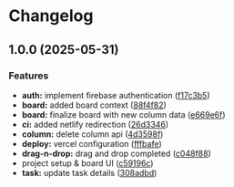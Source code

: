 # Changelog

## 1.0.0 (2025-05-31)


### Features

* **auth:** implement firebase authentication ([f17c3b5](https://github.com/mughalfrazk/react-tadbir/commit/f17c3b5ea8786692dbf21ec6aa4517ba2663a201))
* **board:** added board context ([88f4f82](https://github.com/mughalfrazk/react-tadbir/commit/88f4f82b8778231a1799704af88939c0ecfe7b49))
* **board:** finalize board with new column data ([e669e6f](https://github.com/mughalfrazk/react-tadbir/commit/e669e6f2a60eb81c951528ece70055b395f86dff))
* **ci:** added netlify redirection ([26d3346](https://github.com/mughalfrazk/react-tadbir/commit/26d33465fd3235ad8dea82040832048c6e9cead0))
* **column:** delete column api ([4d3598f](https://github.com/mughalfrazk/react-tadbir/commit/4d3598f527a1d89b9f19cb83ebe17ddbb821e79e))
* **deploy:** vercel configuration ([fffbafe](https://github.com/mughalfrazk/react-tadbir/commit/fffbafec9d01ca6a5f0e8f8ad41f8c19c6ab6e45))
* **drag-n-drop:** drag and drop completed ([c048f88](https://github.com/mughalfrazk/react-tadbir/commit/c048f88d09f9ed5d42282d2ae3d7411e7cdb6e74))
* project setup & board UI ([c59196c](https://github.com/mughalfrazk/react-tadbir/commit/c59196c197d9c5a1bef25ac7e2b0b327c3e2a48f))
* **task:** update task details ([308adbd](https://github.com/mughalfrazk/react-tadbir/commit/308adbd181d46b79076b51d3fc3288b7e0f263f2))
